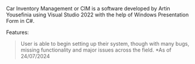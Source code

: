 Car Inventory Management or CIM is a software developed by Artin Yousefinia using Visual Studio 2022 with the help of Windows Presentation Form in C#.

Features:
  > User is able to begin setting up their system, though with many bugs, missing functionality and major issues across the field.
  *As of 24/07/2024

  > 
